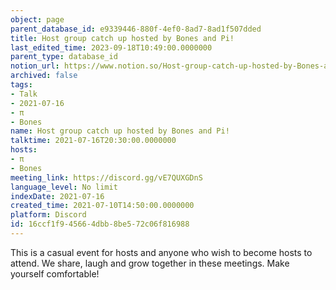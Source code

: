 ```yaml
---
object: page
parent_database_id: e9339446-880f-4ef0-8ad7-8ad1f507dded
title: Host group catch up hosted by Bones and Pi!
last_edited_time: 2023-09-18T10:49:00.0000000
parent_type: database_id
notion_url: https://www.notion.so/Host-group-catch-up-hosted-by-Bones-and-Pi-16ccf1f945664dbb8be572c06f816988
archived: false
tags:
- Talk
- 2021-07-16
- π
- Bones
name: Host group catch up hosted by Bones and Pi!
talktime: 2021-07-16T20:30:00.0000000
hosts:
- π
- Bones
meeting_link: https://discord.gg/vE7QUXGDnS
language_level: No limit
indexDate: 2021-07-16
created_time: 2021-07-10T14:50:00.0000000
platform: Discord
id: 16ccf1f9-4566-4dbb-8be5-72c06f816988
---
```


This is a casual event for hosts and anyone who wish to become hosts to attend.  We share, laugh and grow together in these meetings.  Make yourself comfortable!






